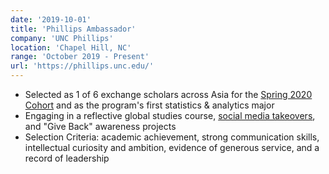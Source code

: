 ```yaml
---
date: '2019-10-01'
title: 'Phillips Ambassador'
company: 'UNC Phillips'
location: 'Chapel Hill, NC'
range: 'October 2019 - Present'
url: 'https://phillips.unc.edu/'
---
```


- Selected as 1 of 6 exchange scholars across Asia for the [Spring 2020 Cohort](https://www.unc.edu/posts/2019/12/12/six-undergraduates-selected-as-phillips-ambassadors-for-study-in-asia/) and as the program's first statistics & analytics major
- Engaging in a reflective global studies course, [social media takeovers](https://www.instagram.com/p/B8wXWZqgbmT/), and "Give Back" awareness projects
- Selection Criteria: academic achievement, strong communication skills, intellectual curiosity and ambition, evidence of generous service, and a record of leadership
